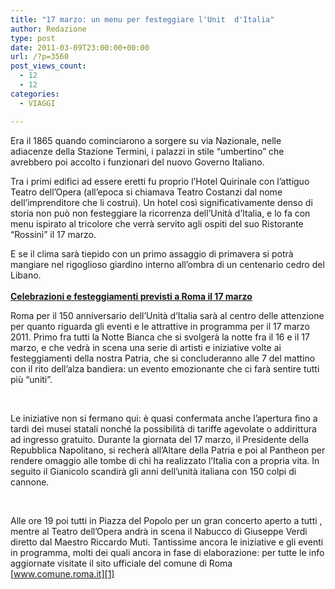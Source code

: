 ```yaml
---
title: "17 marzo: un menu per festeggiare l'Unit  d'Italia"
author: Redazione
type: post
date: 2011-03-09T23:00:00+00:00
url: /?p=3560
post_views_count:
  - 12
  - 12
categories:
  - VIAGGI

---
```

Era il 1865 quando cominciarono a sorgere su via Nazionale, nelle adiacenze della Stazione Termini, i palazzi in stile &ldquo;umbertino&rdquo; che avrebbero poi accolto i funzionari del nuovo Governo Italiano. 

Tra i primi edifici ad essere eretti fu proprio l&rsquo;Hotel Quirinale con l&rsquo;attiguo Teatro dell&rsquo;Opera (all&rsquo;epoca si chiamava Teatro Costanzi dal nome dell&rsquo;imprenditore che li costru&igrave;). Un hotel cos&igrave; significativamente denso di storia non pu&ograve; non festeggiare la ricorrenza dell&rsquo;Unit&agrave; d&rsquo;Italia, e lo fa con menu ispirato al tricolore che verr&agrave; servito agli ospiti del suo Ristorante &ldquo;Rossini&rdquo; il 17 marzo. 

E se il clima sar&agrave; tiepido con un primo assaggio di primavera si potr&agrave; mangiare nel rigoglioso giardino interno all&rsquo;ombra di un centenario cedro del Libano.  
<u><strong><br /> Celebrazioni e festeggiamenti previsti a Roma il 17 marzo</strong></u>

Roma per il 150 anniversario dell&rsquo;Unit&agrave; d&rsquo;Italia sar&agrave; al centro delle attenzione per quanto riguarda gli eventi e le attrattive in programma per il 17 marzo 2011. Primo fra tutti la Notte Bianca che si svolger&agrave; la notte fra il 16 e il 17 marzo, e che vedr&agrave; in scena una serie di artisti e iniziative volte ai festeggiamenti della nostra Patria, che si concluderanno alle 7 del mattino con il rito dell&rsquo;alza bandiera: un evento emozionante che ci far&agrave; sentire tutti pi&ugrave; &ldquo;uniti&rdquo;.

&nbsp;

Le iniziative non si fermano qui: &egrave; quasi confermata anche l&rsquo;apertura fino a tardi dei musei statali nonch&eacute; la possibilit&agrave; di tariffe agevolate o addirittura ad ingresso gratuito. Durante la giornata del 17 marzo, il Presidente della Repubblica Napolitano, si recher&agrave; all&rsquo;Altare della Patria e poi al Pantheon per rendere omaggio alle tombe di chi ha realizzato l&rsquo;Italia con a propria vita. In seguito il Gianicolo scandir&agrave; gli anni dell&rsquo;unit&agrave; italiana con 150 colpi di cannone.

&nbsp;

Alle ore 19 poi tutti in Piazza del Popolo per un gran concerto aperto a tutti , mentre al Teatro dell&rsquo;Opera andr&agrave; in scena il Nabucco di Giuseppe Verdi diretto dal Maestro Riccardo Muti. Tantissime ancora le iniziative e gli eventi in programma, molti dei quali ancora in fase di elaborazione: per tutte le info aggiornate visitate il sito ufficiale del comune di Roma [www.comune.roma.it][1]  
&nbsp;

 [1]: https://www.comune.roma.it.